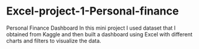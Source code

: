 # Excel-project-1-Personal-finance
Personal Finance Dashboard
In this mini project I used dataset that I obtained from Kaggle and then built a dashboard using Excel with different charts and filters to visualize the data.

